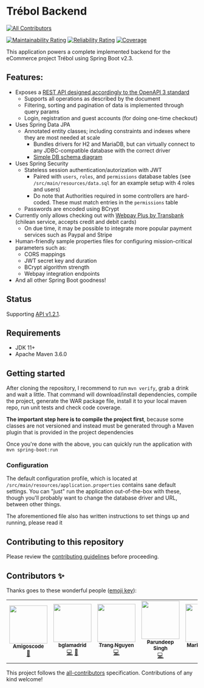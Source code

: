 # Trébol Backend
<!-- ALL-CONTRIBUTORS-BADGE:START - Do not remove or modify this section -->
[![All Contributors](https://img.shields.io/badge/all_contributors-6-orange.svg?style=flat-square)](#contributors-)
<!-- ALL-CONTRIBUTORS-BADGE:END -->

[![Maintainability Rating](https://sonarcloud.io/api/project_badges/measure?project=trebol-ecommerce_spring-boot-backend&metric=sqale_rating)](https://sonarcloud.io/summary/new_code?id=trebol-ecommerce_spring-boot-backend)
[![Reliability Rating](https://sonarcloud.io/api/project_badges/measure?project=trebol-ecommerce_spring-boot-backend&metric=reliability_rating)](https://sonarcloud.io/summary/new_code?id=trebol-ecommerce_spring-boot-backend)
[![Coverage](https://sonarcloud.io/api/project_badges/measure?project=trebol-ecommerce_spring-boot-backend&metric=coverage)](https://sonarcloud.io/summary/new_code?id=trebol-ecommerce_spring-boot-backend)

This application powers a complete implemented backend for the eCommerce project Trébol using Spring Boot v2.3.


## Features:

* Exposes a [REST API designed accordingly to the OpenAPI 3 standard](https://github.com/trebol-ecommerce/trebol-api)
  * Supports all operations as described by the document
  * Filtering, sorting and pagination of data is implemented through query params
  * Login, registration and guest accounts (for doing one-time checkout)
* Uses Spring Data JPA
  * Annotated entity classes; including constraints and indexes where they are most needed at scale
    * Bundles drivers for H2 and MariaDB, but can virtually connect to any JDBC-compatible database with the correct driver
    * [Simple DB schema diagram](https://github.com/trebol-ecommerce/spring-boot-backend/blob/main/schema.png)
* Uses Spring Security
  * Stateless session authentication/autorization with JWT
    * Paired with `users`, `roles`, and `permissions` database tables (see `/src/main/resources/data.sql` for an example setup with 4 roles and users)
    * Do note that Authorities required in some controllers are hard-coded. These must match entries in the `permissions` table
  * Passwords are encoded using BCrypt
* Currently only allows checking out with [Webpay Plus by Transbank](https://transbankdevelopers.cl/producto/webpay) (chilean service, accepts credit and debit cards)
  * On due time, it may be possible to integrate more popular payment services such as Paypal and Stripe
* Human-friendly sample properties files for configuring mission-critical parameters such as:
  * CORS mappings
  * JWT secret key and duration
  * BCrypt algorithm strength
  * Webpay integration endpoints
* And all other Spring Boot goodness!


## Status

Supporting [API v1.2.1](https://github.com/trebol-ecommerce/api/releases/tag/v1.2.1).


## Requirements

* JDK 11+
* Apache Maven 3.6.0


## Getting started

After cloning the repository, I recommend to run `mvn verify`, grab a drink and wait a little. That command will download/install dependencies, compile the project, generate the WAR package file, install it to your local maven repo, run unit tests and check code coverage.

__The important step here is to compile the project first__, because some classes are not versioned and instead must be generated through a Maven plugin that is provided in the project dependencies

Once you're done with the above, you can quickly run the application with `mvn spring-boot:run`


### Configuration

The default configuration profile, which is located at `/src/main/resources/application.properties` contains sane default settings. You can "just" run the application out-of-the-box with these, though you'll probably want to change the database driver and URL, between other things.

The aforementioned file also has written instructions to set things up and running, please read it


## Contributing to this repository

Please review the [contributing guidelines](https://github.com/trebol-ecommerce/spring-boot-backend/blob/main/CONTRIBUTING.md) before proceeding.


## Contributors ✨

Thanks goes to these wonderful people ([emoji key](https://allcontributors.org/docs/en/emoji-key)):

<!-- ALL-CONTRIBUTORS-LIST:START - Do not remove or modify this section -->
<!-- prettier-ignore-start -->
<!-- markdownlint-disable -->
<table>
  <tr>
    <td align="center"><a href="http://amigoscode.com"><img src="https://avatars.githubusercontent.com/u/40702606?v=4?s=100" width="100px;" alt=""/><br /><sub><b>Amigoscode</b></sub></a><br /><a href="#ideas-amigoscode" title="Ideas, Planning, & Feedback">🤔</a></td>
    <td align="center"><a href="http://benjaminlamadrid.cl"><img src="https://avatars.githubusercontent.com/u/68207359?v=4?s=100" width="100px;" alt=""/><br /><sub><b>bglamadrid</b></sub></a><br /><a href="https://github.com/trebol-ecommerce/spring-boot-backend/commits?author=bglamadrid" title="Code">💻</a> <a href="#design-bglamadrid" title="Design">🎨</a></td>
    <td align="center"><a href="https://github.com/trangntt-016"><img src="https://avatars.githubusercontent.com/u/60552188?v=4?s=100" width="100px;" alt=""/><br /><sub><b>Trang Nguyen</b></sub></a><br /><a href="https://github.com/trebol-ecommerce/spring-boot-backend/commits?author=trangntt-016" title="Code">💻</a></td>
    <td align="center"><a href="https://github.com/ParundeepSingh"><img src="https://avatars.githubusercontent.com/u/52928589?v=4?s=100" width="100px;" alt=""/><br /><sub><b>Parundeep Singh</b></sub></a><br /><a href="https://github.com/trebol-ecommerce/spring-boot-backend/commits?author=ParundeepSingh" title="Code">💻</a></td>
    <td align="center"><a href="https://markus.mutas.dev"><img src="https://avatars.githubusercontent.com/u/25075900?v=4?s=100" width="100px;" alt=""/><br /><sub><b>Markus Mutas</b></sub></a><br /><a href="https://github.com/trebol-ecommerce/spring-boot-backend/commits?author=mutasDev" title="Code">💻</a></td>
    <td align="center"><a href="https://github.com/vaishakhvh"><img src="https://avatars.githubusercontent.com/u/72062381?v=4?s=100" width="100px;" alt=""/><br /><sub><b>vaishakhvh</b></sub></a><br /><a href="https://github.com/trebol-ecommerce/spring-boot-backend/commits?author=vaishakhvh" title="Code">💻</a></td>
  </tr>
</table>

<!-- markdownlint-restore -->
<!-- prettier-ignore-end -->

<!-- ALL-CONTRIBUTORS-LIST:END -->

This project follows the [all-contributors](https://github.com/all-contributors/all-contributors) specification. Contributions of any kind welcome!
